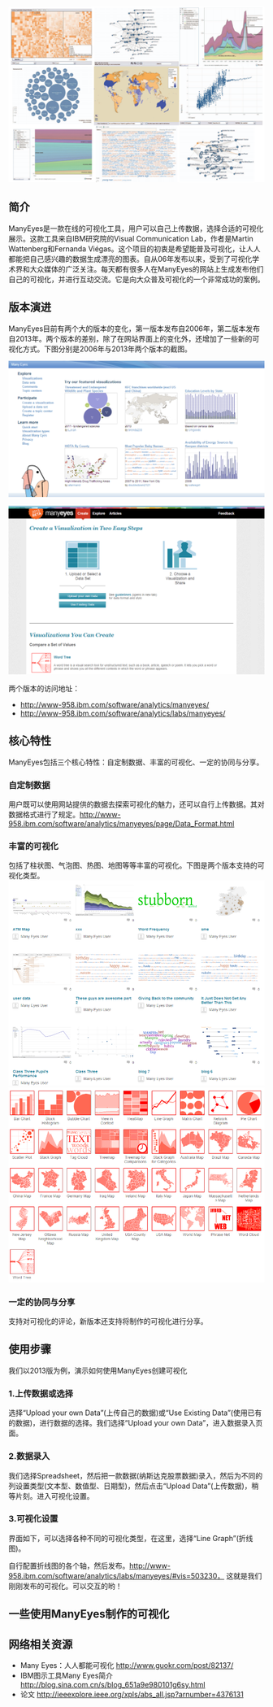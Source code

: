 ![](1.png)

## 简介
ManyEyes是一款在线的可视化工具，用户可以自己上传数据，选择合适的可视化展示。这款工具来自IBM研究院的Visual Communication Lab，作者是Martin Wattenberg和Fernanda Viégas。这个项目的初衷是希望能普及可视化，让人人都能把自己感兴趣的数据生成漂亮的图表。自从06年发布以来，受到了可视化学术界和大众媒体的广泛关注。每天都有很多人在ManyEyes的网站上生成发布他们自己的可视化，并进行互动交流。它是向大众普及可视化的一个非常成功的案例。

## 版本演进
ManyEyes目前有两个大的版本的变化，第一版本发布自2006年，第二版本发布自2013年。两个版本的差别，除了在网站界面上的变化外，还增加了一些新的可视化方式。下图分别是2006年与2013年两个版本的截图。

![](2.png)

![](3.png)

两个版本的访问地址：
* http://www-958.ibm.com/software/analytics/manyeyes/
* http://www-958.ibm.com/software/analytics/labs/manyeyes/

## 核心特性
ManyEyes包括三个核心特性：自定制数据、丰富的可视化、一定的协同与分享。

### 自定制数据
用户既可以使用网站提供的数据去探索可视化的魅力，还可以自行上传数据。其对数据格式进行了规定。http://www-958.ibm.com/software/analytics/manyeyes/page/Data_Format.html

### 丰富的可视化
包括了柱状图、气泡图、热图、地图等等丰富的可视化。下图是两个版本支持的可视化类型。
![](4.png)
![](5.png)


### 一定的协同与分享
支持对可视化的评论，新版本还支持将制作的可视化进行分享。

## 使用步骤
我们以2013版为例，演示如何使用ManyEyes创建可视化
### 1.上传数据或选择
选择“Upload your own Data”(上传自己的数据)或“Use Existing Data”(使用已有的数据)，进行数据的选择。我们选择“Upload your own Data”，进入数据录入页面。

### 2.数据录入
我们选择Spreadsheet，然后把一款数据(纳斯达克股票数据)录入，然后为不同的列设置类型(文本型、数值型、日期型)，然后点击“Upload Data”(上传数据)，稍等片刻。进入可视化设置。

### 3.可视化设置
界面如下，可以选择各种不同的可视化类型，在这里，选择“Line Graph”(折线图)。

自行配置折线图的各个轴，然后发布。http://www-958.ibm.com/software/analytics/labs/manyeyes/#vis=503230， 这就是我们刚刚发布的可视化。可以交互的哟！

## 一些使用ManyEyes制作的可视化





## 网络相关资源
* Many Eyes：人人都能可视化 http://www.guokr.com/post/82137/
* IBM图示工具Many Eyes简介 http://blog.sina.com.cn/s/blog_651a9e980101g6sy.html
* 论文 http://ieeexplore.ieee.org/xpls/abs_all.jsp?arnumber=4376131